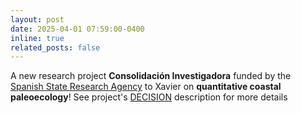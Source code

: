 ```yaml
---
layout: post
date: 2025-04-01 07:59:00-0400
inline: true
related_posts: false
---
```


A new research project **Consolidación Investigadora** funded by the [Spanish State Research Agency](https:///www.aei.gov.es) to Xavier on **quantitative coastal paleoecology**! See project's [DECISION](projects/1_project) description for more details
